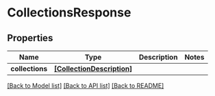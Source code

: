 # CollectionsResponse

## Properties
Name | Type | Description | Notes
------------ | ------------- | ------------- | -------------
**collections** | [**[CollectionDescription]**](CollectionDescription.md) |  | 

[[Back to Model list]](../README.md#documentation-for-models) [[Back to API list]](../README.md#documentation-for-api-endpoints) [[Back to README]](../README.md)


